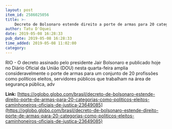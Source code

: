 ```yaml
---
layout: post
item_id: 2586025056
title: >-
    Decreto de Bolsonaro estende direito a porte de armas para 20 categorias, como políticos eleitos, caminhoneiros e oficiais de Justiça
author: Tatu D'Oquei
date: 2019-05-08 16:28:33
pub_date: 2019-05-08 16:28:33
time_added: 2019-05-08 11:02:00
category: 
---
```


RIO - O decreto assinado pelo presidente Jair Bolsonaro e publicado hoje no Diário Oficial da União (DOU) nesta quarta-feira amplia consideravelmente o porte de armas para um conjunto de 20 profissões como políticos eleitos, servidores públicos que trabalham na área de segurança pública, adv

**Link:** [https://oglobo.globo.com/brasil/decreto-de-bolsonaro-estende-direito-porte-de-armas-para-20-categorias-como-politicos-eleitos-caminhoneiros-oficiais-de-justica-23649085](https://oglobo.globo.com/brasil/decreto-de-bolsonaro-estende-direito-porte-de-armas-para-20-categorias-como-politicos-eleitos-caminhoneiros-oficiais-de-justica-23649085)

